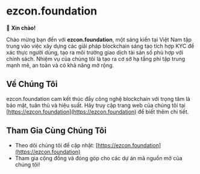 # ezcon.foundation

👋 **Xin chào!**

Chào mừng bạn đến với **ezcon.foundation**, một sáng kiến tại Việt Nam tập trung vào việc xây dựng các giải pháp blockchain sáng tạo tích hợp KYC để xác thực người dùng, tạo ra môi trường giao dịch tài sản số phù hợp với chính sách. Nhiệm vụ của chúng tôi là tạo ra cơ sở hạ tầng phi tập trung mạnh mẽ, an toàn và có khả năng mở rộng.

## Về Chúng Tôi
ezcon.foundation cam kết thúc đẩy công nghệ blockchain với trọng tâm là bảo mật, tuân thủ và hiệu suất. Hãy truy cập trang web của chúng tôi tại [https://ezcon.foundation](https://ezcon.foundation) để biết thêm chi tiết.

## Tham Gia Cùng Chúng Tôi
- Theo dõi chúng tôi để cập nhật: [https://ezcon.foundation](https://ezcon.foundation)
- Tham gia cộng đồng và đóng góp cho các dự án mã nguồn mở của chúng tôi!
